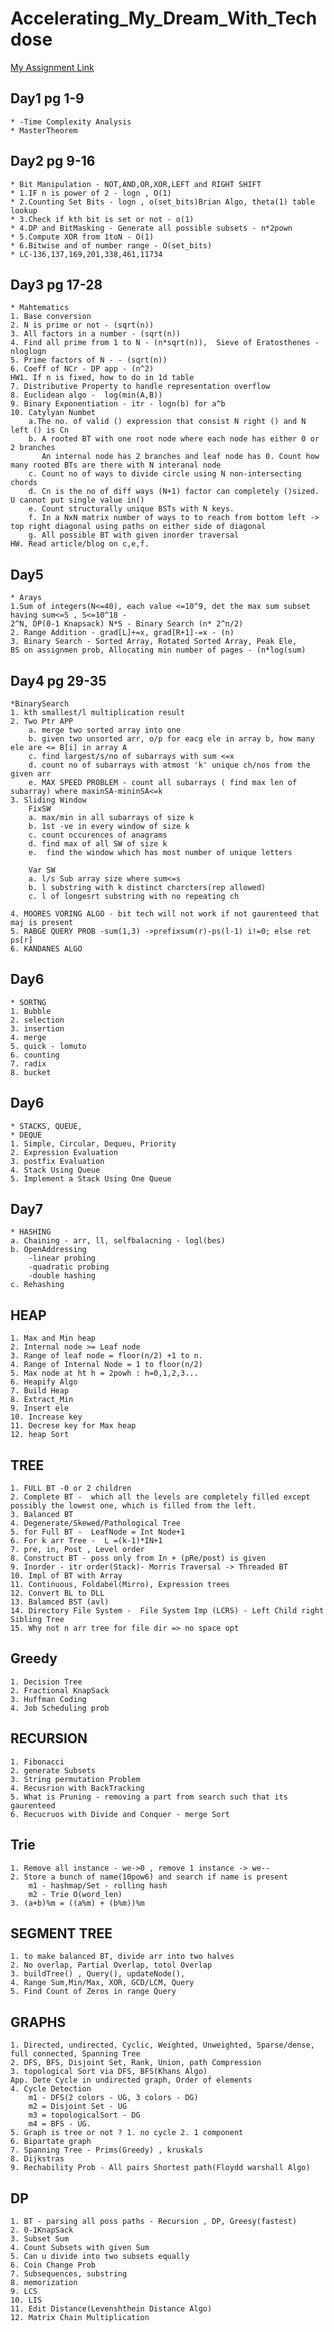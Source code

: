 # Accelerating_My_Dream_With_Techdose

<a href="https://docs.google.com/spreadsheets/d/16inAAzZOHSR7SxpCyNui_tiqwa_NrrUNB4yC5rwU6J4/edit#gid=0">My Assignment Link</a>


## Day1 pg 1-9
	* -Time Complexity Analysis
	* MasterTheorem


## Day2 pg 9-16
	* Bit Manipulation - NOT,AND,OR,XOR,LEFT and RIGHT SHIFT
	* 1.IF n is power of 2 - logn , O(1)
	* 2.Counting Set Bits - logn , o(set_bits)Brian Algo, theta(1) table lookup 
	* 3.Check if kth bit is set or not - o(1)
	* 4.DP and BitMasking - Generate all possible subsets - n*2pown
	* 5.Compute XOR from 1toN - O(1)
	* 6.Bitwise and of number range - O(set_bits)
	* LC-136,137,169,201,338,461,11734
## Day3 pg 17-28
	* Mahtematics
	1. Base conversion
	2. N is prime or not - (sqrt(n))
	3. All factors in a number - (sqrt(n))
	4. Find all prime from 1 to N - (n*sqrt(n)),  Sieve of Eratosthenes - nloglogn
	5. Prime factors of N - - (sqrt(n))
	6. Coeff of NCr - DP app - (n^2)
	HW1. If n is fixed, how to do in 1d table
	7. Distributive Property to handle representation overflow
	8. Euclidean algo -  log(min(A,B))
	9. Binary Exponentiation - itr - logn(b) for a^b
	10. Catylyan Numbet
		a.The no. of valid () expression that consist N right () and N left () is Cn
		b. A rooted BT with one root node where each node has either 0 or 2 branches
		   An internal node has 2 branches and leaf node has 0. Count how many rooted BTs are there with N interanal node
		c. Count no of ways to divide circle using N non-intersecting chords
		d. Cn is the no of diff ways (N+1) factor can completely ()sized. U cannot put single value in()
		e. Count structurally unique BSTs with N keys.
		f. In a NxN matrix number of ways to to reach from bottom left -> top right diagonal using paths on either side of diagonal
		g. All possible BT with given inorder traversal
	HW. Read article/blog on c,e,f.
## Day5
	* Arays
	1.Sum of integers(N<=40), each value <=10^9, det the max sum subset having sum<=S , S<=10^18 - 
	2^N, DP(0-1 Knapsack) N*S - Binary Search (n* 2^n/2)
	2. Range Addition - grad[L]+=x, grad[R+1]-=x - (n)
	3. Binary Search - Sorted Array, Rotated Sorted Array, Peak Ele, 
	BS on assignmen prob, Allocating min number of pages - (n*log(sum)
## Day4 pg 29-35
	*BinarySearch
	1. kth smallest/l multiplication result
	2. Two Ptr APP
		a. merge two sorted array into one
		b. given two unsorted arr, o/p for eacg ele in array b, how many ele are <= B[i] in array A
		c. find largest/s/no of subarrays with sum <=x
		d. count no of subarrays with atmost 'k' unique ch/nos from the given arr
		e. MAX SPEED PROBLEM - count all subarrays ( find max len of subarray) where maxinSA-mininSA<=k
	3. Sliding Window
		FixSW
		a. max/min in all subarrays of size k
		b. 1st -ve in every window of size k
		c. count occurences of anagrams
		d. find max of all SW of size k
		e.  find the window which has most number of unique letters
		
		Var SW
		a. l/s Sub array size where sum<=s
		b. l substring with k distinct charcters(rep allowed)
		c. l of longesrt substring with no repeating ch
		
	4. MOORES VORING ALGO - bit tech will not work if not gaurenteed that maj is present
	5. RABGE QUERY PROB -sum(1,3) ->prefixsum(r)-ps(l-1) i!=0; else ret ps[r]
	6. KANDANES ALGO
	
## Day6
	* SORTNG
	1. Bubble
	2. selection
	3. insertion
	4. merge
	5. quick - lomuto
	6. counting
	7. radix
	8. bucket
## Day6
	* STACKS, QUEUE,
	* DEQUE
	1. Simple, Circular, Dequeu, Priority
	2. Expression Evaluation
	3. postfix Evaluation
	4. Stack Using Queue
	5. Implement a Stack Using One Queue
## Day7
	* HASHING
	a. Chaining - arr, ll, selfbalacning - logl(bes)
	b. OpenAddressing
		-linear probing
		-quadratic probing
		-double hashing
	c. Rehashing
## HEAP
	1. Max and Min heap
    2. Internal node >= Leaf node
    3. Range of leaf node = floor(n/2) +1 to n.
    4. Range of Internal Node = 1 to floor(n/2)
    5. Max node at ht h = 2powh : h=0,1,2,3...
    6. Heapify Algo
    7. Build Heap
    8. Extract_Min
    9. Insert ele
    10. Increase key
    11. Decrese key for Max heap
    12. heap Sort

## TREE
    1. FULL BT -0 or 2 children
    2. Complete BT -  which all the levels are completely filled except possibly the lowest one, which is filled from the left.
    3. Balanced BT 
    4. Degenerate/Skewed/Pathological Tree
    5. for Full BT -  LeafNode = Int Node+1
    6. For k arr Tree -  L =(k-1)*IN+1
    7. pre, in, Post , Level order
    8. Construct BT - poss only from In + (pRe/post) is given
    9. Inorder - itr order(Stack)- Morris Traversal -> Threaded BT
    10. Impl of BT with Array
    11. Continuous, Foldabel(Mirro), Expression trees
    12. Convert BL to DLL
    13. Balamced BST (avl)
    14. Directory File System -  File System Imp (LCRS) - Left Child right Sibling Tree
    15. Why not n arr tree for file dir => no space opt

## Greedy
    1. Decision Tree
    2. Fractional KnapSack
    3. Huffman Coding
    4. Job Scheduling prob
    
## RECURSION
    1. Fibonacci
    2. generate Subsets
    3. String permutation Problem
    4. Recusrion with BackTracking
    5. What is Pruning - removing a part from search such that its gaurenteed
    6. Recucruos with Divide and Conquer - merge Sort
## Trie
    1. Remove all instance - we->0 , remove 1 instance -> we--
    2. Store a bunch of name(10pow6) and search if name is present
        m1 - hashmap/Set - rolling hash
        m2 - Trie O(word_len)
    3. (a+b)%m = ((a%m) + (b%m))%m

## SEGMENT TREE
    1. to make balanced BT, divide arr into two halves
    2. No overlap, Partial Overlap, totol Overlap
    3. buildTree() , Query(), updateNode(),
    4. Range Sum,Min/Max, XOR, GCD/LCM, Query
    5. Find Count of Zeros in range Query
    
## GRAPHS
    1. Directed, undirected, Cyclic, Weighted, Unweighted, Sparse/dense, full connected, Spanning Tree
    2. DFS, BFS, Disjoint Set, Rank, Union, path Compression
    3. topological Sort via DFS, BFS(Khans Algo)
    App. Dete Cycle in undirected graph, Order of elements
    4. Cycle Detection
        m1 - DFS(2 colors - UG, 3 colors - DG)
        m2 = Disjoint Set - UG
        m3 = topologicalSort - DG
        m4 = BFS - UG.
    5. Graph is tree or not ? 1. no cycle 2. 1 component
    6. Bipartate graph
    7. Spanning Tree - Prims(Greedy) , kruskals
    8. Dijkstras
    9. Rechability Prob - All pairs Shortest path(Floydd warshall Algo)
    
## DP
    1. BT - parsing all poss paths - Recursion , DP, Greesy(fastest)
    2. 0-1KnapSack
    3. Subset Sum
    4. Count Subsets with given Sum
    5. Can u divide into two subsets equally
    6. Coin Change Prob
    7. Subsequences, substring
    8. memorization
    9. LCS
    10. LIS
    11. Edit Distance(Levenshthein Distance Algo)
    12. Matrix Chain Multiplication


	
	
